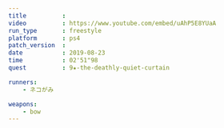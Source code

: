 ```yaml
---
title          :
video          : https://www.youtube.com/embed/uAhP5E8YUaA
run_type       : freestyle
platform       : ps4
patch_version  : 
date           : 2019-08-23
time           : 02'51"98
quest          : 9★-the-deathly-quiet-curtain

runners:
    - ネコがみ

weapons:
    - bow
---
```

